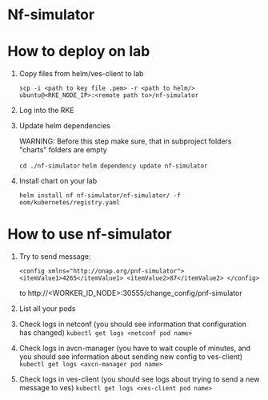 # Nf-simulator

# How to deploy on lab

1. Copy files from helm/ves-client to lab
 
     `scp -i <path to key file .pem> -r <path to helm/> ubuntu@<RKE_NODE_IP>:<remote path to>/nf-simulator  `
2. Log into the RKE

3. Update helm dependencies

    WARNING: Before this step make sure, that in subproject folders "charts" folders are empty
    
    `cd ./nf-simulator`
    `helm dependency update nf-simulator`

4. Install chart on your lab
    
    `helm install nf nf-simulator/nf-simulator/ -f oom/kubernetes/registry.yaml`
    
# How to use nf-simulator
1. Try to send message:

    `<config xmlns="http://onap.org/pnf-simulator">
      <itemValue1>4265</itemValue1>
      <itemValue2>87</itemValue2>
    </config> `
    
    to http://<WORKER_ID_NODE>:30555/change_config/pnf-simulator
2. List all your pods
3. Check logs in netconf (you should see information that configuration has changed)
    `kubectl get logs <netconf pod name>`
4. Check logs in avcn-manager (you have to wait couple of minutes, and you should see information about sending new config to ves-client)
    `kubectl get logs <avcn-manager pod name>`
5. Check logs in ves-client (you should see logs about trying to send a new message to ves)
    `kubectl get logs <ves-client pod name>`   
    
    
 